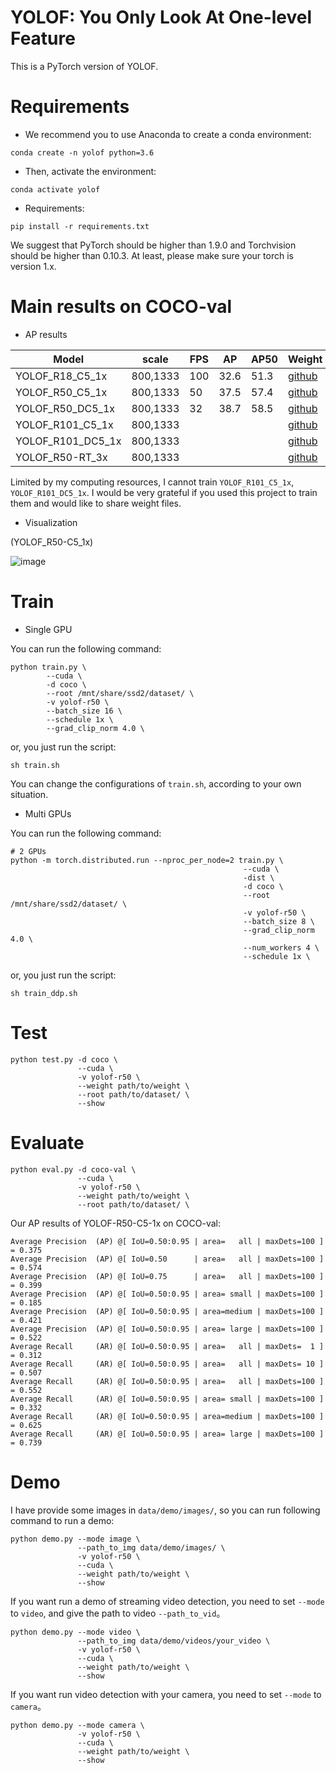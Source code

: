 # YOLOF: You Only Look At One-level Feature

This is a PyTorch version of YOLOF.

# Requirements
- We recommend you to use Anaconda to create a conda environment:
```Shell
conda create -n yolof python=3.6
```

- Then, activate the environment:
```Shell
conda activate yolof
```

- Requirements:
```Shell
pip install -r requirements.txt 
```

We suggest that PyTorch should be higher than 1.9.0 and Torchvision should be higher than 0.10.3. At least, please make sure your torch is version 1.x.

# Main results on COCO-val
- AP results

| Model                 |  scale     |  FPS  |   AP   |  AP50  | Weight |  log  |
|-----------------------|------------|-------|--------|--------|--------|-------|
| YOLOF_R18_C5_1x       |  800,1333  |  100  |  32.6  |  51.3  | [github](https://github.com/yjh0410/PyTorch_YOLOF/releases/download/YOLOF-weight/yolof_r18_C5_1x_32.6.pth) | [log](https://github.com/yjh0410/PyTorch_YOLOF/releases/download/YOLOF-weight/YOLOF-R18-COCO.txt) |
| YOLOF_R50_C5_1x       |  800,1333  |  50   |  37.5  |  57.4  | [github](https://github.com/yjh0410/PyTorch_YOLOF/releases/download/YOLOF-weight/yolof-r50_C5_1x_37.5.pth) | [log](https://github.com/yjh0410/PyTorch_YOLOF/releases/download/YOLOF-weight/YOLOF-R50-COCO.txt) |
| YOLOF_R50_DC5_1x      |  800,1333  |  32   |  38.7  |  58.5  | [github]() | [log]() |
| YOLOF_R101_C5_1x      |  800,1333  |       |        |        | [github]() | [log]() |
| YOLOF_R101_DC5_1x     |  800,1333  |       |        |        | [github]() | [log]() |
| YOLOF_R50-RT_3x       |  800,1333  |       |        |        | [github]() | [log]() |

Limited by my computing resources, I cannot train `YOLOF_R101_C5_1x`, `YOLOF_R101_DC5_1x`.
I would be very grateful if you used this project to train them and would like to share weight files.

- Visualization

(YOLOF_R50-C5_1x)

![image](./img_files/coco_samples.png)

# Train
- Single GPU

You can run the following command:
```Shell
python train.py \
        --cuda \
        -d coco \
        --root /mnt/share/ssd2/dataset/ \
        -v yolof-r50 \
        --batch_size 16 \
        --schedule 1x \
        --grad_clip_norm 4.0 \
```

or, you just run the script:
```Shell
sh train.sh
```

You can change the configurations of `train.sh`, according to your own situation.

- Multi GPUs

You can run the following command:
```Shell
# 2 GPUs
python -m torch.distributed.run --nproc_per_node=2 train.py \
                                                    --cuda \
                                                    -dist \
                                                    -d coco \
                                                    --root /mnt/share/ssd2/dataset/ \
                                                    -v yolof-r50 \
                                                    --batch_size 8 \
                                                    --grad_clip_norm 4.0 \
                                                    --num_workers 4 \
                                                    --schedule 1x \
```

or, you just run the script:
```Shell
sh train_ddp.sh
```

# Test
```Shell
python test.py -d coco \
               --cuda \
               -v yolof-r50 \
               --weight path/to/weight \
               --root path/to/dataset/ \
               --show
```

# Evaluate
```Shell
python eval.py -d coco-val \
               --cuda \
               -v yolof-r50 \
               --weight path/to/weight \
               --root path/to/dataset/ \
```

Our AP results of YOLOF-R50-C5-1x on COCO-val:

```Shell
Average Precision  (AP) @[ IoU=0.50:0.95 | area=   all | maxDets=100 ] = 0.375
Average Precision  (AP) @[ IoU=0.50      | area=   all | maxDets=100 ] = 0.574
Average Precision  (AP) @[ IoU=0.75      | area=   all | maxDets=100 ] = 0.399
Average Precision  (AP) @[ IoU=0.50:0.95 | area= small | maxDets=100 ] = 0.185
Average Precision  (AP) @[ IoU=0.50:0.95 | area=medium | maxDets=100 ] = 0.421
Average Precision  (AP) @[ IoU=0.50:0.95 | area= large | maxDets=100 ] = 0.522
Average Recall     (AR) @[ IoU=0.50:0.95 | area=   all | maxDets=  1 ] = 0.312
Average Recall     (AR) @[ IoU=0.50:0.95 | area=   all | maxDets= 10 ] = 0.507
Average Recall     (AR) @[ IoU=0.50:0.95 | area=   all | maxDets=100 ] = 0.552
Average Recall     (AR) @[ IoU=0.50:0.95 | area= small | maxDets=100 ] = 0.332
Average Recall     (AR) @[ IoU=0.50:0.95 | area=medium | maxDets=100 ] = 0.625
Average Recall     (AR) @[ IoU=0.50:0.95 | area= large | maxDets=100 ] = 0.739
```

# Demo
I have provide some images in `data/demo/images/`, so you can run following command to run a demo:

```Shell
python demo.py --mode image \
               --path_to_img data/demo/images/ \
               -v yolof-r50 \
               --cuda \
               --weight path/to/weight \
               --show
```

If you want run a demo of streaming video detection, you need to set `--mode` to `video`, and give the path to video `--path_to_vid`。

```Shell
python demo.py --mode video \
               --path_to_img data/demo/videos/your_video \
               -v yolof-r50 \
               --cuda \
               --weight path/to/weight \
               --show
```

If you want run video detection with your camera, you need to set `--mode` to `camera`。

```Shell
python demo.py --mode camera \
               -v yolof-r50 \
               --cuda \
               --weight path/to/weight \
               --show
```
